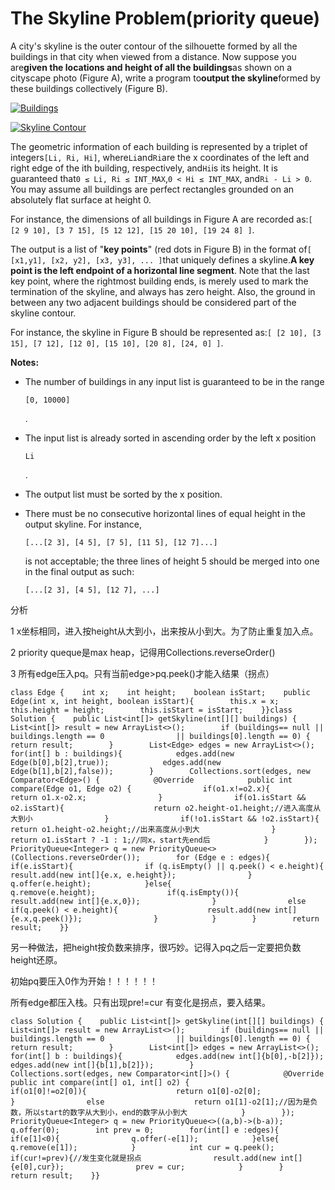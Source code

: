 # The Skyline Problem\(priority queue\)

A city's skyline is the outer contour of the silhouette formed by all the buildings in that city when viewed from a distance. Now suppose you are**given the locations and height of all the buildings**as shown on a cityscape photo \(Figure A\), write a program to**output the skyline**formed by these buildings collectively \(Figure B\).

[![Buildings](https://leetcode.com/static/images/problemset/skyline1.jpg)](https://leetcode.com/static/images/problemset/skyline1.jpg)

[![Skyline Contour](https://leetcode.com/static/images/problemset/skyline2.jpg)](https://leetcode.com/static/images/problemset/skyline2.jpg)

The geometric information of each building is represented by a triplet of integers`[Li, Ri, Hi]`, where`Li`and`Ri`are the x coordinates of the left and right edge of the ith building, respectively, and`Hi`is its height. It is guaranteed that`0 ≤ Li, Ri ≤ INT_MAX`,`0 < Hi ≤ INT_MAX`, and`Ri - Li > 0`. You may assume all buildings are perfect rectangles grounded on an absolutely flat surface at height 0.

For instance, the dimensions of all buildings in Figure A are recorded as:`[ [2 9 10], [3 7 15], [5 12 12], [15 20 10], [19 24 8] ]`.

The output is a list of "**key points**" \(red dots in Figure B\) in the format of`[ [x1,y1], [x2, y2], [x3, y3], ... ]`that uniquely defines a skyline.**A key point is the left endpoint of a horizontal line segment**. Note that the last key point, where the rightmost building ends, is merely used to mark the termination of the skyline, and always has zero height. Also, the ground in between any two adjacent buildings should be considered part of the skyline contour.

For instance, the skyline in Figure B should be represented as:`[ [2 10], [3 15], [7 12], [12 0], [15 10], [20 8], [24, 0] ]`.

**Notes:**

* The number of buildings in any input list is guaranteed to be in the range

  `[0, 10000]`

  .

* The input list is already sorted in ascending order by the left x position

  `Li`

  .

* The output list must be sorted by the x position.
* There must be no consecutive horizontal lines of equal height in the output skyline. For instance,

  `[...[2 3], [4 5], [7 5], [11 5], [12 7]...]`

  is not acceptable; the three lines of height 5 should be merged into one in the final output as such:

  `[...[2 3], [4 5], [12 7], ...]`

分析

1 x坐标相同，进入按height从大到小，出来按从小到大。为了防止重复加入点。

2 priority queque是max heap，记得用Collections.reverseOrder\(\)

3 所有edge压入pq。只有当前edge&gt;pq.peek\(\)才能入结果（拐点）

```text
class Edge {    int x;    int height;    boolean isStart;    public Edge(int x, int height, boolean isStart){        this.x = x;        this.height = height;        this.isStart = isStart;    }}class Solution {    public List<int[]> getSkyline(int[][] buildings) {        List<int[]> result = new ArrayList<>();        if (buildings== null || buildings.length == 0                || buildings[0].length == 0) {            return result;        }        List<Edge> edges = new ArrayList<>();        for(int[] b : buildings){            edges.add(new Edge(b[0],b[2],true));            edges.add(new Edge(b[1],b[2],false));        }        Collections.sort(edges, new Comparator<Edge>() {            @Override            public int compare(Edge o1, Edge o2) {                if(o1.x!=o2.x){                    return o1.x-o2.x;                }                if(o1.isStart && o2.isStart){                    return o2.height-o1.height;//进入高度从大到小                }                if(!o1.isStart && !o2.isStart){                    return o1.height-o2.height;//出来高度从小到大                }                return o1.isStart ? -1 : 1;//同x，start先end后            }        });        PriorityQueue<Integer> q = new PriorityQueue<>(Collections.reverseOrder());        for (Edge e : edges){            if(e.isStart){                if (q.isEmpty() || q.peek() < e.height){                    result.add(new int[]{e.x, e.height});                }                q.offer(e.height);            }else{                q.remove(e.height);                if(q.isEmpty()){                    result.add(new int[]{e.x,0});                }                else if(q.peek() < e.height){                    result.add(new int[]{e.x,q.peek()});                }            }        }        return result;    }}
```

另一种做法，把height按负数来排序，很巧妙。记得入pq之后一定要把负数height还原。

初始pq要压入0作为开始！！！！！！

所有edge都压入栈。只有出现pre!=cur 有变化是拐点，要入结果。

```text
class Solution {    public List<int[]> getSkyline(int[][] buildings) {        List<int[]> result = new ArrayList<>();        if (buildings== null || buildings.length == 0                || buildings[0].length == 0) {            return result;        }        List<int[]> edges = new ArrayList<>();        for(int[] b : buildings){            edges.add(new int[]{b[0],-b[2]});            edges.add(new int[]{b[1],b[2]});        }        Collections.sort(edges, new Comparator<int[]>() {            @Override            public int compare(int[] o1, int[] o2) {                if(o1[0]!=o2[0]){                    return o1[0]-o2[0];                }                else                    return o1[1]-o2[1];//因为是负数，所以start的数字从大到小，end的数字从小到大            }        });        PriorityQueue<Integer> q = new PriorityQueue<>((a,b)->(b-a));        q.offer(0);        int prev = 0;        for(int[] e :edges){            if(e[1]<0){                q.offer(-e[1]);            }else{                q.remove(e[1]);            }            int cur = q.peek();            if(cur!=prev){//发生变化就是拐点                result.add(new int[]{e[0],cur});                prev = cur;            }        }        return result;    }}
```

